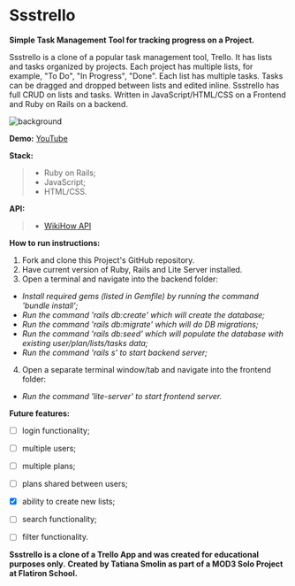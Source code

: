 # Ssstrello

**Simple Task Management Tool for tracking progress on a Project.**


Ssstrello is a clone of a popular task management tool, Trello. It has lists and tasks organized by projects. Each project has multiple lists, for example, "To Do", "In Progress", "Done". Each list has multiple tasks. Tasks can be dragged and dropped between lists and edited inline. Ssstrello has full CRUD on lists and tasks. Written in JavaScript/HTML/CSS on a Frontend and Ruby on Rails on a backend.

![background](./pictures/ssstrello_gif.gif)

**Demo:** [YouTube]()

**Stack:**
> - Ruby on Rails;
> - JavaScript;
> - HTML/CSS.

**API:**
> - [WikiHow API](https://rapidapi.com/hargrimm/api/wikihow)

**How to run instructions:**
1. Fork and clone this Project's GitHub repository.  
2. Have current version of Ruby, Rails and Lite Server installed.
3. Open a terminal and navigate into the backend folder:
* _Install required gems (listed in Gemfile) by running the command 'bundle install';_
* _Run the command 'rails db:create' which will create the database;_
* _Run the command 'rails db:migrate' which will do DB migrations;_
* _Run the command 'rails db:seed' which will populate the database with existing user/plan/lists/tasks data;_
* _Run the command 'rails s' to start backend server;_
4. Open a separate terminal window/tab and navigate into the frontend folder:
* _Run the command 'lite-server' to start frontend server._


**Future features:**
- [ ] login functionality;
- [ ] multiple users;
- [ ] multiple plans;
- [ ] plans shared between users;
- [x] ability to create new lists;
- [ ] search functionality;
- [ ] filter functionality.


**Ssstrello is a clone of a Trello App and was created for educational purposes only.**
**Created by Tatiana Smolin as part of a MOD3 Solo Project at Flatiron School.**
